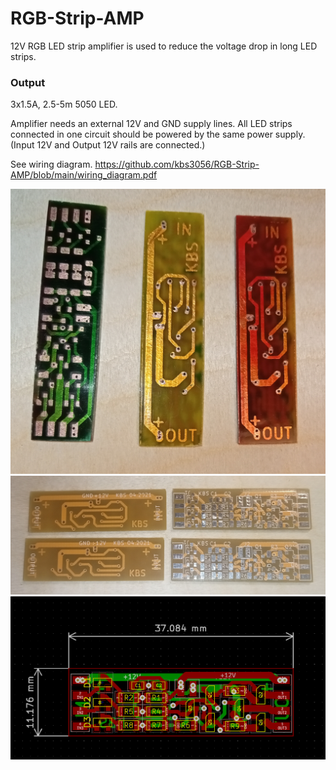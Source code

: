 # RGB-Strip-AMP

12V RGB LED strip amplifier is used to reduce the voltage drop in long LED strips.

### Output
3x1.5A, 2.5-5m 5050 LED.

Amplifier needs an external 12V and GND supply lines.
All LED strips connected in one circuit should be powered by the same power supply. (Input 12V and Output 12V rails are connected.)

See wiring diagram. https://github.com/kbs3056/RGB-Strip-AMP/blob/main/wiring_diagram.pdf

![](IMG20200105231602.jpg)
![](IMG_20210503_001256.jpg)
![](pcb.png)

